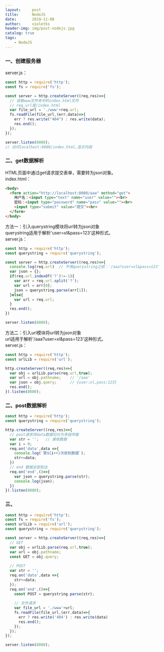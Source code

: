 ```yaml
---
layout:     post
title:      NodeJS
date:       2019-11-08
author:     violetks
header-img: img/post-nodejs.jpg
catalog: true
tags:
    - NodeJS
---
```


### 一、创建服务器
server.js：<br>
```javascript
const http = require('http');
const fs = require('fs');

const server = http.createServer((req,res)=>{
  // 读取www文件夹中的index.html文件
  // req.url是/index.html
  var file_url = './www'+req.url;
  fs.readFile(file_url,(err,data)=>{
    err ? res.write("404") : res.write(data);
	res.end();
  });
});

server.listen(8080);
// 访问localhost:8080/index.html,显示内容
```

### 二、get数据解析
HTML页面中通过get请求提交表单，需要转为json对象。<br>
index.html：<br>
```html
<body>
  <form action="http://localhost:8080/aaa" method="get">
    用户名：<input type="text" name="user" value=""><br>
	密码：<input type="password" name="pass" value=""><br>
	<input type="submit" value="提交"><br>
  </form>
</body>
```
方法一：引入querystring模块将url转为json对象<br>
querystring适用于解析'user=xl&pass=123'这种形式。<br>
server.js：<br>
```javascript
const http = require('http');
const querystring = require('querystring');

const server = http.createServer((req,res)=>{
  console.log(req.url)  // 不用querystring之前：'/aaa?user=xl&pass=123'
  var json = {};
  if(req.url.indexOf('?')!=-1){
    var arr = req.url.split('?');
	var url = arr[0];
	json = querystring.parse(arr[1]);
  }else{
    var url = req.url;
  }
  res.end();
})

server.listen(8080);
```
方法二：引入url模块将url转为json对象<br>
url适用于解析'/aaa?user=xl&pass=123'这种形式。<br>
server.js：<br>
```javascript
const http = require('http');
const urlLib = require('url');

http.createServer((req,res)=>{
  var obj = urlLib.parse(req.url,true);
  var url = obj.pathname;    // '/aaa'
  var json = obj.query;      // {user:xl,pass:123}
  res.end();
}).listen(8080);
```

### 二、post数据解析
```javascript
const http = require('http');
const querystring = require('querystring');

http.createServer((req,res)=>{
  // post请求将data数据切分为多段传输
  var str = '';   // 接收数据
  var i = 0;
  req.on('data',data =>{
    console.log(`第${i++}次收到数据`);
	str+=data;
  })
  // end 数据全部到达
  req.on('end',()=>{
    var json = querystring.parse(str);
	console.log(json);
  })
}).listen(8080);
```

### 三、
```javascript
const http = require('http');
const fs = require('fs');
const urlLib = require('url');
const querystring = require('querystring');

const server = http.createServer((req,res)=>{
  // GET
  var obj = urlLib.parse(req.url,true);
  var url = obj.pathname;
  const GET = obj.query;
  
  // POST
  var str = '';
  req.on('data',data =>{
	str+=data;
  });
  req.on('end',()=>{
    const POST = querystring.parse(str);
	
	// 文件请求
	var file_url = './www'+url;
	fs.readFile(file_url,(err,data)=>{
	  err ? res.write('404') : res.write(data)
	  res.end();
	});
  });
});

server.listen(8080);
```